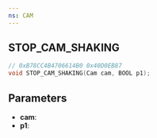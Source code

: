 ```yaml
---
ns: CAM
---
```

## STOP_CAM_SHAKING

```c
// 0xB78CC4B4706614B0 0x40D0EB87
void STOP_CAM_SHAKING(Cam cam, BOOL p1);
```

## Parameters
* **cam**:
* **p1**:
